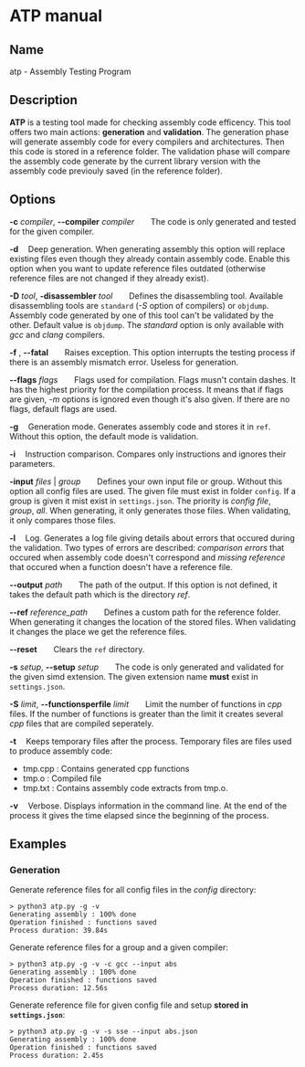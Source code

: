# ATP manual

## Name

atp - Assembly Testing Program

## Description

**ATP** is a testing tool made for checking assembly code efficency. This tool offers two main actions: **generation** and **validation**.
The generation phase will generate assembly code for every compilers and architectures. Then this code is stored in a reference folder.
The validation phase will compare the assembly code generate by the current library version with the assembly code previouly saved (in the reference folder). 


## Options

**-c** *compiler*, **--compiler** *compiler*
$\,\,\,\,\,\,\,\,\,$ The code is only generated and tested for the given compiler.

**-d** $\,\,\,\,$ Deep generation. When generating assembly this option will replace existing files even though they already contain assembly code. Enable this option when you want to update reference files outdated (otherwise reference files are not changed if they already exist).

**-D** *tool*, **-disassembler** *tool*
$\,\,\,\,\,\,\,\,\,$ Defines the disassembling tool. Available disassembling tools are `standard` (*-S* option of compilers) or `objdump`. Assembly code generated by one of this tool can't be validated by the other. Default value is `objdump`. The *standard* option is only available with *gcc* and *clang* compilers.

**-f** , **--fatal**
$\,\,\,\,\,\,\,\,\,$ Raises exception. This option interrupts the testing process if there is an assembly mismatch error. Useless for generation.

**--flags** *flags*
$\,\,\,\,\,\,\,\,\,$ Flags used for compilation. Flags musn't contain dashes. It has the highest priority for the compilation process. It means that if flags are given, *-m* options is ignored even though it's also given. If there are no flags, default flags are used.

**-g** $\,\,\,\,$ Generation mode. Generates assembly code and stores it in `ref`. Without this option, the default mode is validation.

**-i** $\,\,\,\,$ Instruction comparison. Compares only instructions and ignores their parameters.

**-input** *files* | *group*
$\,\,\,\,\,\,\,\,\,$ Defines your own input file or group. Without this option all config files are used. The given file must exist in folder `config`. If a group is given it mist exist in `settings.json`. The priority is *config file*, *group*, *all*. When generating, it only generates those files. When validating, it only compares those files.

**-l** $\,\,\,\,$ Log. Generates a log file giving details about errors that occured during the validation. Two types of errors are described: *comparison errors* that occured when assembly code doesn't correspond and *missing reference* that occured when a function doesn't have a reference file.

**--output** *path*
$\,\,\,\,\,\,\,\,\,$ The path of the output. If this option is not defined, it takes the default path which is the directory *ref*.

**--ref** *reference_path*
$\,\,\,\,\,\,\,\,\,$ Defines a custom path for the reference folder. When generating it changes the location of the stored files. When validating it changes the place we get the reference files.

**--reset**
$\,\,\,\,\,\,\,\,\,$ Clears the `ref` directory.

**-s** *setup*, **--setup** *setup*
$\,\,\,\,\,\,\,\,\,$ The code is only generated and validated for the given simd extension. The given extension name **must** exist in `settings.json`.

**-S** *limit*, **--functionsperfile** *limit*
$\,\,\,\,\,\,\,\,\,$ Limit the number of functions in *cpp* files. If the number of functions is greater than the limit it creates several *cpp* files that are compiled seperately.


**-t** $\,\,\,\,$ Keeps temporary files after the process. Temporary files are files used to produce assembly code:
- tmp.cpp : Contains generated cpp functions
- tmp.o : Compiled file
- tmp.txt : Contains assembly code extracts from tmp.o.

**-v** $\,\,\,\,$ Verbose. Displays information in the command line. At the end of the process it gives the time elapsed since the beginning of the process.


## Examples

### Generation
Generate reference files for all config files in the *config* directory:

    > python3 atp.py -g -v
    Generating assembly : 100% done
    Operation finished : functions saved
    Process duration: 39.84s

Generate reference files for a group and a given compiler:

    > python3 atp.py -g -v -c gcc --input abs
    Generating assembly : 100% done
    Operation finished : functions saved
    Process duration: 12.56s

Generate reference file for given config file and setup **stored in `settings.json`**:

    > python3 atp.py -g -v -s sse --input abs.json
    Generating assembly : 100% done
    Operation finished : functions saved
    Process duration: 2.45s

